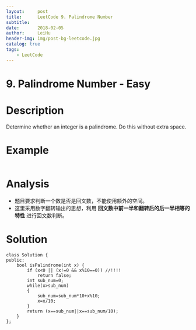 ```yaml
---
layout:     post
title:      LeetCode 9. Palindrome Number
subtitle:   
date:       2018-02-05
author:     LeiHu
header-img: img/post-bg-leetcode.jpg
catalog: true
tags:
    - LeetCode
---
```

# 9. Palindrome Number - Easy

# Description
Determine whether an integer is a palindrome. Do this without extra space.

# Example
```

```

# Analysis
- 题目要求判断一个数是否是回文数，不能使用额外的空间。
- 这里采用数字翻转输出的思想，利用 **回文数中前一半和翻转后的后一半相等的特性** 进行回文数判断。

# Solution
```
class Solution {
public:
    bool isPalindrome(int x) {
        if (x<0 || (x!=0 && x%10==0)) //!!!!
            return false;
        int sub_num=0;
        while(x>sub_num)
        {
            sub_num=sub_num*10+x%10;
            x=x/10;
        }
        return (x==sub_num||x==sub_num/10);
    }
};
```
